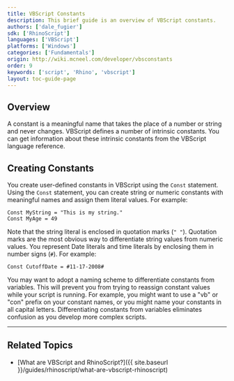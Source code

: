 ```yaml
---
title: VBScript Constants
description: This brief guide is an overview of VBScript constants.
authors: ['dale_fugier']
sdk: ['RhinoScript']
languages: ['VBScript']
platforms: ['Windows']
categories: ['Fundamentals']
origin: http://wiki.mcneel.com/developer/vbsconstants
order: 9
keywords: ['script', 'Rhino', 'vbscript']
layout: toc-guide-page
---
```


 
## Overview

A constant is a meaningful name that takes the place of a number or string and never changes. VBScript defines a number of intrinsic constants. You can get information about these intrinsic constants from the VBScript language reference.

## Creating Constants

You create user-defined constants in VBScript using the `Const` statement. Using the `Const` statement, you can create string or numeric constants with meaningful names and assign them literal values.  For example:

```vbnet
Const MyString = "This is my string."
Const MyAge = 49
```

Note that the string literal is enclosed in quotation marks (`" "`).  Quotation marks are the most obvious way to differentiate string values from numeric values.  You represent Date literals and time literals by enclosing them in number signs (`#`).  For example:

```vbnet
Const CutoffDate = #11-17-2008#
```

You may want to adopt a naming scheme to differentiate constants from variables.  This will prevent you from trying to reassign constant values while your script is running.  For example, you might want to use a "vb" or "con" prefix on your constant names, or you might name your constants in all capital letters.  Differentiating constants from variables eliminates confusion as you develop more complex scripts.

---

## Related Topics

- [What are VBScript and RhinoScript?]({{ site.baseurl }}/guides/rhinoscript/what-are-vbscript-rhinoscript)
